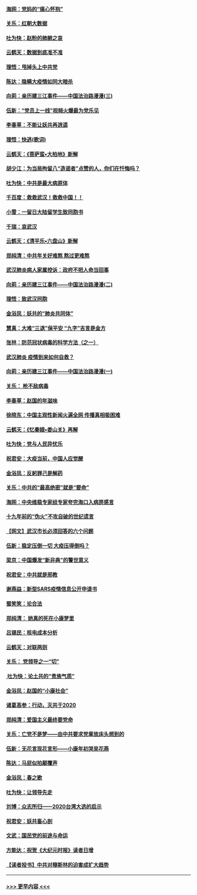 #### [海网：党妈的“瘟心怀抱”](../pages/nsc993/n11840740.md?t=02041933) 
#### [关乐：红朝大数据](../pages/nsc993/n11840675.md?t=02041933) 
#### [吐为快：赵粉的肺腑之哀](../pages/nsc993/n11840618.md?t=02041933) 
#### [云鹤天：数据到底准不准](../pages/nsc993/n11840325.md?t=02041933) 
#### [理悟：甩掉头上中共党](../pages/nsc993/n11838826.md?t=02041933) 
#### [陈达：隐瞒大疫情如同大暗杀](../pages/nsc993/n11838771.md?t=02041933) 
#### [向莉：亲历建三江事件——中国法治路漫漫(三)](../pages/nsc993/n11831825.md?t=02041933) 
#### [伍新：“党员上一线”视频火爆最为党乐见](../pages/nsc993/n11838200.md?t=02041933) 
#### [李春草：不能让妖共再逍遥](../pages/nsc993/n11838102.md?t=02041933) 
#### [理悟：快逃(歌词)](../pages/nsc993/n11838083.md?t=02041933) 
#### [云鹤天：《菩萨蛮▪大柏地》新解](../pages/nsc993/n11838059.md?t=02041933) 
#### [胡少江：为当局拘留八“造谣者”点赞的人，你们在忏悔吗？](../pages/nsc993/n11836801.md?t=02041933) 
#### [吐为快：中共是最大病原体](../pages/nsc993/n11836748.md?t=02041933) 
#### [千百度：救救武汉！救救中国！！](../pages/nsc993/n11836145.md?t=02041933) 
#### [小雪：一留日大陆留学生致同胞书](../pages/nsc993/n11834624.md?t=02041933) 
#### [千瑞：哀武汉](../pages/nsc993/n11833647.md?t=02041933) 
#### [云鹤天：《清平乐▪六盘山》新解](../pages/nsc993/n11833611.md?t=02041933) 
#### [郑纯清：中共年关好难熬 熬过更难熬](../pages/nsc993/n11833489.md?t=02041933) 
#### [武汉肺炎病人家属控诉：政府不把人命当回事](../pages/nsc993/n11833205.md?t=02041933) 
#### [向莉：亲历建三江事件——中国法治路漫漫(二)](../pages/nsc993/n11829102.md?t=02041933) 
#### [理悟：致武汉同胞](../pages/nsc993/n11831522.md?t=02041933) 
#### [金浴凤：妖共的“肺炎共同体”](../pages/nsc993/n11829448.md?t=02041933) 
#### [慧真：大难“三退”保平安 “九字”吉言是金方](../pages/nsc993/n11829501.md?t=02041933) 
#### [张林：防范冠状病毒的科学方法（之一）](../pages/nsc993/n11828618.md?t=02041933) 
#### [武汉肺炎 疫情到来如何自救？](../pages/nsc993/n11827632.md?t=02041933) 
#### [向莉：亲历建三江事件——中国法治路漫漫(一)](../pages/nsc993/n11827190.md?t=02041933) 
#### [关乐： 枪不敌病毒](../pages/nsc993/n11826746.md?t=02041933) 
#### [李春草：赵国的年滋味](../pages/nsc993/n11826321.md?t=02041933) 
#### [徐晓东：中国主观性新闻火遍全网 传播真相极困难](../pages/nsc993/n11826508.md?t=02041933) 
#### [云鹤天：《忆秦娥▪娄山关》再解](../pages/nsc993/n11824682.md?t=02041933) 
#### [吐为快：党与人民异忧乐](../pages/nsc993/n11824660.md?t=02041933) 
#### [祝君安：大疫当前，中国人应觉醒](../pages/nsc993/n11821946.md?t=02041933) 
#### [金浴凤：反躬罪己是解药](../pages/nsc993/n11820280.md?t=02041933) 
#### [关乐：中共的“最高绝密”就是“要命”](../pages/nsc993/n11816946.md?t=02041933) 
#### [海网：中央维稳专家组专家夸完海口入病房感言](../pages/nsc993/n11815138.md?t=02041933) 
#### [十九年前的“伪火”不攻自破的世纪谎言](../pages/nsc993/n11813238.md?t=02041933) 
#### [【网文】武汉市长必须回答的六个问题](../pages/nsc993/n11813848.md?t=02041933) 
#### [伍新：稳定压倒一切 大疫压得倒吗？](../pages/nsc993/n11812634.md?t=02041933) 
#### [梁京：中国爆发“新非典”的警世意义](../pages/nsc993/n11812554.md?t=02041933) 
#### [祝君安：中共就是邪教](../pages/nsc993/n11812431.md?t=02041933) 
#### [谢燕益：新型SARS疫情信息公开申请书](../pages/nsc993/n11808840.md?t=02041933) 
#### [蜀笑笑：论合法](../pages/nsc993/n11808064.md?t=02041933) 
#### [郑纯清： 她真的死在小康梦里](../pages/nsc993/n11806623.md?t=02041933) 
#### [吕锡民：核电成本分析](../pages/nsc993/n11806284.md?t=02041933) 
#### [云鹤天：对联两则](../pages/nsc993/n11805957.md?t=02041933) 
#### [关乐： 党领导之一“切”](../pages/nsc993/n11804505.md?t=02041933) 
#### [ 吐为快：论土共的“贵族气质”](../pages/nsc993/n11804490.md?t=02041933) 
#### [金浴凤：赵国的“小康社会”](../pages/nsc993/n11804452.md?t=02041933) 
#### [诸葛高参：行动，灭共于2020](../pages/nsc993/n11804120.md?t=02041933) 
#### [郑纯清：爱国主义最终要党命](../pages/nsc993/n11802197.md?t=02041933) 
#### [关乐：亡党不是梦——由中共要求党章放床头想到的](../pages/nsc993/n11802156.md?t=02041933) 
#### [伍新：无花言现花言形——小康年初哭吴花燕](../pages/nsc993/n11800044.md?t=02041933) 
#### [陈达：马屁似拍颠覆声](../pages/nsc993/n11800010.md?t=02041933) 
#### [金浴凤：春之歌](../pages/nsc993/n11797687.md?t=02041933) 
#### [吐为快：让领导先走](../pages/nsc993/n11797512.md?t=02041933) 
#### [刘博：众志所归——2020台湾大选的启示](../pages/nsc993/n11796878.md?t=02041933) 
#### [祝君安：妖共畜心剖](../pages/nsc993/n11794273.md?t=02041933) 
#### [文武：国民党的前途与命运](../pages/nsc993/n11794198.md?t=02041933) 
#### [方能达：祝贺《大纪元时报》读者日增](../pages/nsc993/n11793807.md?t=02041933) 
#### [【读者投书】中共对穆斯林的迫害成扩大趋势](../pages/nsc993/n11791371.md?t=02041933) 

----
#### [ >>> 更早内容 <<< ](../indexes/nsc993-earlier.md)
